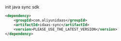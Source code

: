 init java sync sdk

```xml
<dependency>
    <groupId>com.aliyunidaas</groupId>
    <artifactId>idaas-sync</artifactId>
    <version>PLEASE_USE_THE_LATEST_VERSION</version>
</dependency>
```
